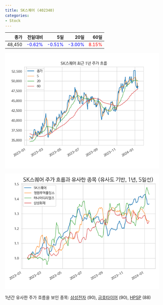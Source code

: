 ```yaml
---
title: SK스퀘어 (402340)
categories:
- Stock
---
```


|종가|전일대비|5일|20일|60일|
|---:|-------:|--:|---:|---:|
|48,450|<span style="color: blue">-0.62%</span>|<span style="color: blue">-0.51%</span>|<span style="color: blue">-3.00%</span>|<span style="color: red">8.15%</span>|


<!-- more -->

![402340](/assets/images/stock/402340.png)

![402340](/assets/images/stock/402340_sim.png)

1년간 유사한 주가 흐름을 보인 종목:
[삼성전자](/stock/005930/) (90),
[금호타이어](/stock/073240/) (90),
[HPSP](/stock/403870/) (88)